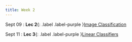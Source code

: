```yaml
---
title: Week 2
---
```


Sept 09
: **Lec 2**{: .label .label-purple }[Image Classification](/CSCI5980-F24-DeepRob/slides/minn_deeprob_f24_02_image_classification.pdf)


Sept 11
: **Lec 3**{: .label .label-purple }[Linear Classifiers](/CSCI5980-F24-DeepRob/slides/minn_deeprob_f24_03_linear_classifiers.pdf)
